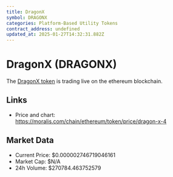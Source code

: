 ```yaml
---
title: DragonX
symbol: DRAGONX
categories: Platform-Based Utility Tokens
contract_address: undefined
updated_at: 2025-01-27T14:32:31.882Z
---
```


# DragonX (DRAGONX)
The [DragonX token](https://moralis.com/chain/ethereum/token/price/dragon-x-4) is trading live on the ethereum blockchain.

## Links
- Price and chart: https://moralis.com/chain/ethereum/token/price/dragon-x-4

## Market Data
- Current Price: $0.000002746719046161
- Market Cap: $N/A
- 24h Volume: $270784.463752579
